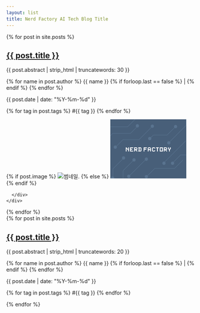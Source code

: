 ```yaml
---
layout: list
title: Nerd Factory AI Tech Blog Title
---
```


<!-- PC -->
<div class="container post-list-area">
  {% for post in site.posts %}
  <div class="row">
    <div class="col-md border-bottom post-list">
      <div class="media">
        <div class="media-body">
          <a href="{{ post.url }}">
            <h2 class="mt-0 mb-3">{{ post.title }}</h2>
          </a>
          <p class="mb-3 post-content">{{ post.abstract | strip_html | truncatewords: 30 }}</p>
          <p class="mb-1 post-content">
          {% for name in post.author %}
            <span class="post-info">{{ name }}</span>
            {% if forloop.last == false %}
              <span class="ml-2 mr-2 post-info">|</span>
            {% endif %}
          {% endfor %}
          </p>
          <p class="mb-2 post-content">
            <span class="post-info">{{ post.date | date: "%Y-%m-%d" }}</span>
          </p>
          <p class="mb-2 post-content">
            {% for tag in post.tags %}
              <span class="badge badge-secondary badge-tag">#{{ tag }}</span>
            {% endfor %}
          </p>
        </div>
        {% if post.image %}
          <img class="ml-5 post-thumbnail" src="{{ post.image }}" alt="썸네일.">
        {% else %}
          <img class="ml-5 post-thumbnail" src="/assets/images/thumbnails/empty-1.png" alt="포스트에 이미지가 없습니다.">
        {% endif %}
        
      </div>
    </div>
  </div>
  {% endfor %}
</div>

<!-- Mobile -->
<div class="container-fluid post-list-area-mobile">
  {% for post in site.posts %}
  <div class="row post-list border-bottom">
    <!-- <div class="col-md">
        {% if post.image %}
          <img class="post-thumbnail" src="{{ post.image }}" alt="썸네일.">
        {% else %}
          <img class="post-thumbnail" src="/assets/images/thumbnails/empty-1.png" alt="포스트에 이미지가 없습니다.">
        {% endif %}
    </div> -->
    <div class="col-md">
      <div>
        <a href="{{ post.url }}">
          <h2 class="mt-0 mb-3">{{ post.title }}</h2>
        </a>
      </div>
      <div>
        <p class="mb-3 post-content">{{ post.abstract | strip_html | truncatewords: 20 }}</p>
      </div>
      <div>
        <p class="mb-1 post-content">
          {% for name in post.author %}
            <span class="post-info">{{ name }}</span>
            {% if forloop.last == false %}
              <span class="ml-2 mr-2 post-info">|</span>
            {% endif %}
          {% endfor %}
          </p>
          <p class="mb-2 post-content">
            <span class="post-info">{{ post.date | date: "%Y-%m-%d" }}</span>
          </p>
          <p class="mb-2 post-content">
            {% for tag in post.tags %}
              <span class="badge badge-secondary badge-tag">#{{ tag }}</span>
            {% endfor %}
          </p>
      </div>
    </div>
  </div>
  {% endfor %}
</div>